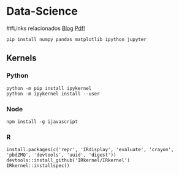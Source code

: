 # Data-Science
##Links relacionados
[Blog](https://blog.patricktriest.com/police-data-python/)
[Pdf!](https://figshare.com/articles/BJM_2017-10-25_-_SIG_Jupyter_Notebooks_in_Chemistry_pdf/5554213/1)
```
pip install numpy pandas matplotlib ipython jupyter
```
## Kernels
### Python
```
python -m pip install ipykernel
python -m ipykernel install --user
```

### Node
```
npm install -g ijavascript
```
### R

```
install.packages(c('repr', 'IRdisplay', 'evaluate', 'crayon', 'pbdZMQ', 'devtools', 'uuid', 'digest'))
devtools::install_github('IRkernel/IRkernel')
IRkernel::installspec()
```

